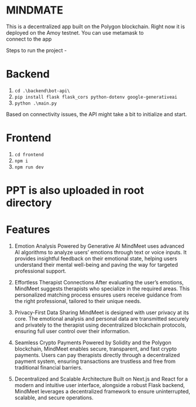 # MINDMATE
This is a decentralized app built on the Polygon blockchain. Right now it is deployed on the Amoy testnet. You can use metamask to connect to the app


Steps to run the project -

# Backend
1. `cd .\backend\bot-api\`
2. `pip install flask flask_cors python-dotenv google-generativeai`
3. `python .\main.py`

Based on connectivity issues, the API might take a bit to initialize and start.

# Frontend

1. `cd frontend`
2. `npm i`
3. `npm run dev`

# PPT is also uploaded in root directory

# Features

1.  Emotion Analysis Powered by Generative AI
    MindMeet uses advanced AI algorithms to analyze users’ emotions through text or voice inputs. It provides insightful feedback on their emotional state, helping users understand their mental well-being and paving the way for targeted professional support.

2.    Effortless Therapist Connections
    After evaluating the user’s emotions, MindMeet suggests therapists who specialize in the required areas. This personalized matching process ensures users receive guidance from the right professional, tailored to their unique needs.

3. Privacy-First Data Sharing
    MindMeet is designed with user privacy at its core. The emotional analysis and personal data are transmitted securely and privately to the therapist using decentralized blockchain protocols, ensuring full user control over their information.

4.    Seamless Crypto Payments
    Powered by Solidity and the Polygon blockchain, MindMeet enables secure, transparent, and fast crypto payments. Users can pay therapists directly through a decentralized payment system, ensuring transactions are trustless and free from traditional financial barriers.

5.    Decentralized and Scalable Architecture
    Built on Next.js and React for a modern and intuitive user interface, alongside a robust Flask backend, MindMeet leverages a decentralized framework to ensure uninterrupted, scalable, and secure operations.

